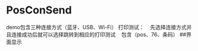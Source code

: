 # PosConSend
demo包含三种连接方式（蓝牙、USB、Wi-Fi）
打印测试：
    先选择连接方式并且连接成功后就可以选择跳转到相应的打印测试
    包含（pos、76、条码）
##界面显示
